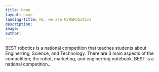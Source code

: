 ```yaml
---
title: Home
layout: home
landing-title: Hi, we are RVHSRobotics
description: 
image: 
author: 
---
```


BEST robotics is a national competition that teaches students about Enginerring, Science, and Technology. There are 3 main aspects of the competition; the robot, marketing, and enginerring notebook. BEST is a national competition...
